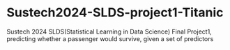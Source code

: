 # Sustech2024-SLDS-project1-Titanic
Sustech 2024 SLDS(Statistical Learning in Data Science) Final Project1, predicting whether a passenger would survive, given a set of predictors

